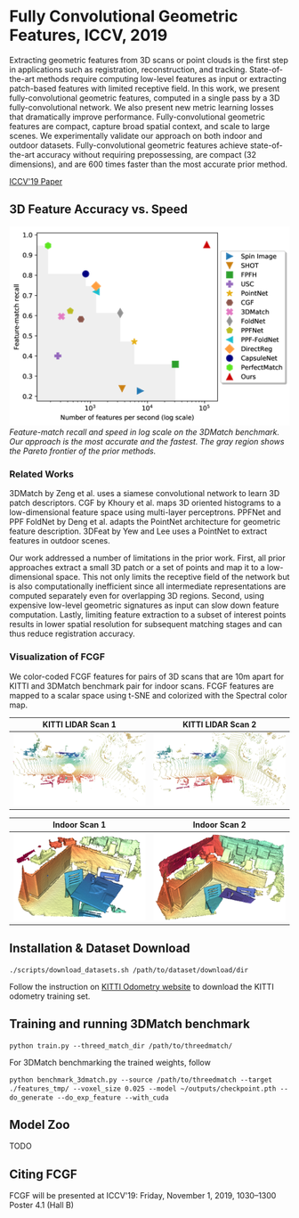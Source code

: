 # Fully Convolutional Geometric Features, ICCV, 2019

Extracting geometric features from 3D scans or point clouds is the first step in applications such as registration, reconstruction, and tracking. State-of-the-art methods require computing low-level features as input or extracting patch-based features with limited receptive field. In this work, we present fully-convolutional geometric features, computed in a single pass by a 3D fully-convolutional network. We also present new metric learning losses that dramatically improve performance. Fully-convolutional geometric features are compact, capture broad spatial context, and scale to large scenes. We experimentally validate our approach on both indoor and outdoor datasets. Fully-convolutional geometric features achieve state-of-the-art accuracy without requiring prepossessing, are compact (32 dimensions), and are 600 times faster than the most accurate prior method.

[ICCV'19 Paper](https://node1.chrischoy.org/data/publications/fcgf/fcgf.pdf)


## 3D Feature Accuracy vs. Speed

![Accuracy vs. Speed](images/fps_acc.png)
*Feature-match recall and speed in log scale on the 3DMatch benchmark. Our approach is the most accurate and the fastest. The gray region shows the Pareto frontier of the prior methods.*


### Related Works

3DMatch by Zeng et al. uses a siamese convolutional network to learn 3D patch descriptors.
CGF by Khoury et al. maps 3D oriented histograms to a low-dimensional feature space using multi-layer perceptrons. PPFNet and PPF FoldNet by Deng et al. adapts the PointNet architecture for geometric feature description. 3DFeat by Yew and Lee uses a PointNet to extract features in outdoor scenes.

Our work addressed a number of limitations in the prior work. First, all prior approaches extract a small 3D patch or a set of points and map it to a low-dimensional space. This not only limits the receptive field of the network but is also computationally inefficient since all intermediate representations are computed separately even for overlapping 3D regions. Second, using expensive low-level geometric signatures as input can slow down feature computation. Lastly, limiting feature extraction to a subset of interest points results in lower spatial resolution for subsequent matching stages and can thus reduce registration accuracy.


### Visualization of FCGF

We color-coded FCGF features for pairs of 3D scans that are 10m apart for KITTI and 3DMatch benchmark pair for indoor scans. FCGF features are mapped to a scalar space using t-SNE and colorized with the Spectral color map.

| KITTI LIDAR Scan 1   | KITTI LIDAR Scan 2   |
|:--------------------:|:--------------------:|
| ![0](images/3_1.png) | ![1](images/3_2.png) |

| Indoor Scan 1              | Indoor Scan 2              |
|:--------------------------:|:--------------------------:|
| ![0](images/kitchen_0.png) | ![1](images/kitchen_1.png) |


## Installation & Dataset Download


```
./scripts/download_datasets.sh /path/to/dataset/download/dir
```

Follow the instruction on [KITTI Odometry website](http://www.cvlibs.net/datasets/kitti/eval_odometry.php) to download the KITTI odometry training set.


## Training and running 3DMatch benchmark

```
python train.py --threed_match_dir /path/to/threedmatch/
```

For 3DMatch benchmarking the trained weights, follow

```
python benchmark_3dmatch.py --source /path/to/threedmatch --target ./features_tmp/ --voxel_size 0.025 --model ~/outputs/checkpoint.pth --do_generate --do_exp_feature --with_cuda
```

## Model Zoo

TODO

## Citing FCGF

FCGF will be presented at ICCV'19: Friday, November 1, 2019, 1030–1300 Poster 4.1 (Hall B)

